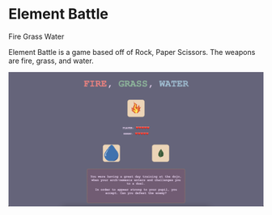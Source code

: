 # Element Battle
Fire Grass Water

Element Battle is a game based off of Rock, Paper Scissors. 
The weapons are fire, grass, and water.

![game preview](/images/game-preview.png?raw=true "game preview")